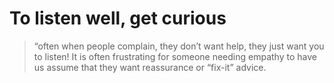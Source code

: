 # To listen well, get curious
> “often when people complain, they don’t want help, they just want you to listen!
> It is often frustrating for someone needing empathy to have us assume that they want reassurance or “fix-it” advice.
